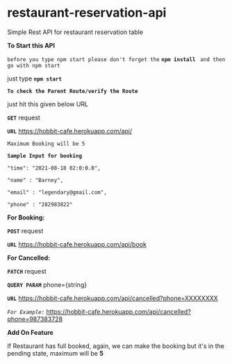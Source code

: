 # restaurant-reservation-api
Simple Rest API for restaurant reservation table


**To Start this API**

`before you type npm start please don't forget the` **`npm install`** ` and then go with npm start`

just type   **`npm start`**


**`To check the Parent Route/verify the Route`**

just hit this given below URL

**`GET`** request

**`URL`** https://hobbit-cafe.herokuapp.com/api/




`Maximum Booking will be 5 `


**`Sample Input for booking`**


    "time": "2021-08-18 02:0:0.0",
    
    "name" : "Barney",
    
    "email" : "legendary@gmail.com",
    
    "phone" : "282983822"


**For Booking:**

   **`POST`** request
   
   **`URL`**  https://hobbit-cafe.herokuapp.com/api/book

**For Cancelled:**
  
   **`PATCH`** request
  
   **`QUERY PARAM`** phone={string}
  
   **`URL`**  https://hobbit-cafe.herokuapp.com/api/cancelled?phone=XXXXXXXX
  
   _`For Example:`_ 
        https://hobbit-cafe.herokuapp.com/api/cancelled?phone=987383728
     
     


**Add On Feature**

   If Restaurant has full booked, again, we can make the booking but it's in the pending state, maximum will be **5**
